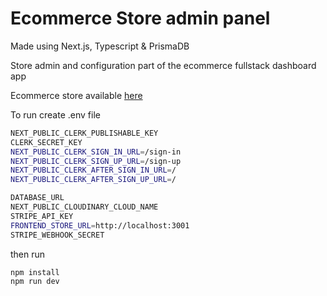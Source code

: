 # Ecommerce Store admin panel

Made using Next.js, Typescript & PrismaDB

Store admin and configuration part of the ecommerce fullstack dashboard app

Ecommerce store available [here](https://github.com/botfinski/ecommerce-store)

To run create .env file

```bash
NEXT_PUBLIC_CLERK_PUBLISHABLE_KEY
CLERK_SECRET_KEY
NEXT_PUBLIC_CLERK_SIGN_IN_URL=/sign-in
NEXT_PUBLIC_CLERK_SIGN_UP_URL=/sign-up
NEXT_PUBLIC_CLERK_AFTER_SIGN_IN_URL=/
NEXT_PUBLIC_CLERK_AFTER_SIGN_UP_URL=/

DATABASE_URL
NEXT_PUBLIC_CLOUDINARY_CLOUD_NAME
STRIPE_API_KEY
FRONTEND_STORE_URL=http://localhost:3001
STRIPE_WEBHOOK_SECRET
```

then run

```bash
npm install
npm run dev
```
